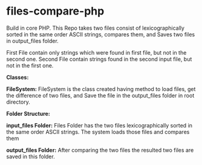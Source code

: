 # files-compare-php

Build in core PHP. This Repo takes two files consist of lexicographically sorted in the same order ASCII strings, compares them, and Saves two files in output_files folder.

First File contain only strings which were found in first file, but not in the second one.
Second File contain strings found in the second input file, but not in the first one.

**Classes:**

**FileSystem:**
FileSystem is the class created having method to load files, get the difference of two files, and Save the file in the output_files folder in root directory.

**Folder Structure:**

**input_files Folder:**
Files Folder has the two files lexicographically sorted in the same order ASCII strings. The system loads those files and compares them

**output_files Folder:**
After comparing the two files the resulted two files are saved in this folder.
